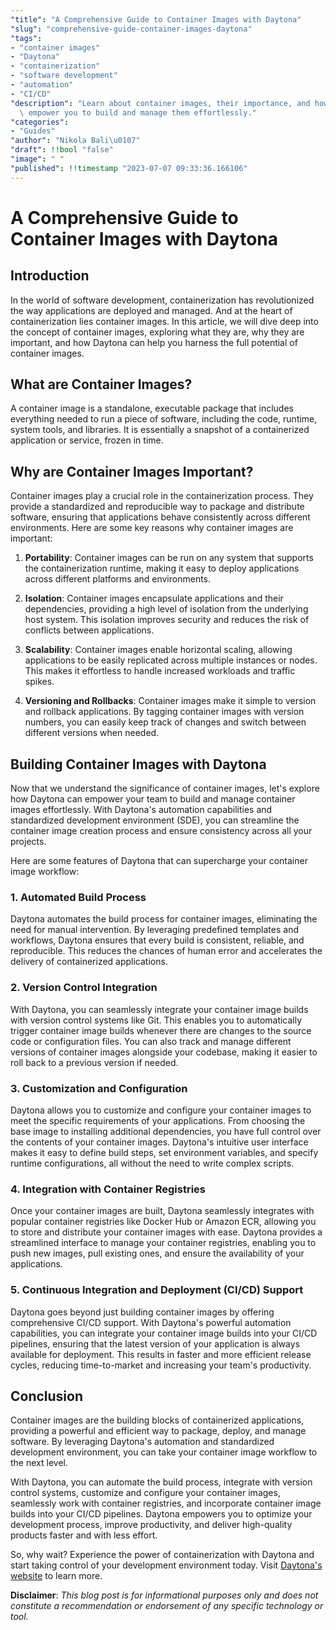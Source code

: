 ```yaml
---
"title": "A Comprehensive Guide to Container Images with Daytona"
"slug": "comprehensive-guide-container-images-daytona"
"tags":
- "container images"
- "Daytona"
- "containerization"
- "software development"
- "automation"
- "CI/CD"
"description": "Learn about container images, their importance, and how Daytona can\
  \ empower you to build and manage them effortlessly."
"categories":
- "Guides"
"author": "Nikola Bali\u0107"
"draft": !!bool "false"
"image": " "
"published": !!timestamp "2023-07-07 09:33:36.166106"
---
```

# A Comprehensive Guide to Container Images with Daytona

## Introduction

In the world of software development, containerization has revolutionized the way applications are deployed and managed. And at the heart of containerization lies container images. In this article, we will dive deep into the concept of container images, exploring what they are, why they are important, and how Daytona can help you harness the full potential of container images.

## What are Container Images?

A container image is a standalone, executable package that includes everything needed to run a piece of software, including the code, runtime, system tools, and libraries. It is essentially a snapshot of a containerized application or service, frozen in time.

## Why are Container Images Important?

Container images play a crucial role in the containerization process. They provide a standardized and reproducible way to package and distribute software, ensuring that applications behave consistently across different environments. Here are some key reasons why container images are important:

1. **Portability**: Container images can be run on any system that supports the containerization runtime, making it easy to deploy applications across different platforms and environments.

2. **Isolation**: Container images encapsulate applications and their dependencies, providing a high level of isolation from the underlying host system. This isolation improves security and reduces the risk of conflicts between applications.

3. **Scalability**: Container images enable horizontal scaling, allowing applications to be easily replicated across multiple instances or nodes. This makes it effortless to handle increased workloads and traffic spikes.

4. **Versioning and Rollbacks**: Container images make it simple to version and rollback applications. By tagging container images with version numbers, you can easily keep track of changes and switch between different versions when needed.

## Building Container Images with Daytona

Now that we understand the significance of container images, let's explore how Daytona can empower your team to build and manage container images effortlessly. With Daytona's automation capabilities and standardized development environment (SDE), you can streamline the container image creation process and ensure consistency across all your projects.

Here are some features of Daytona that can supercharge your container image workflow:

### 1. Automated Build Process

Daytona automates the build process for container images, eliminating the need for manual intervention. By leveraging predefined templates and workflows, Daytona ensures that every build is consistent, reliable, and reproducible. This reduces the chances of human error and accelerates the delivery of containerized applications.

### 2. Version Control Integration

With Daytona, you can seamlessly integrate your container image builds with version control systems like Git. This enables you to automatically trigger container image builds whenever there are changes to the source code or configuration files. You can also track and manage different versions of container images alongside your codebase, making it easier to roll back to a previous version if needed.

### 3. Customization and Configuration

Daytona allows you to customize and configure your container images to meet the specific requirements of your applications. From choosing the base image to installing additional dependencies, you have full control over the contents of your container images. Daytona's intuitive user interface makes it easy to define build steps, set environment variables, and specify runtime configurations, all without the need to write complex scripts.

### 4. Integration with Container Registries

Once your container images are built, Daytona seamlessly integrates with popular container registries like Docker Hub or Amazon ECR, allowing you to store and distribute your container images with ease. Daytona provides a streamlined interface to manage your container registries, enabling you to push new images, pull existing ones, and ensure the availability of your applications.

### 5. Continuous Integration and Deployment (CI/CD) Support

Daytona goes beyond just building container images by offering comprehensive CI/CD support. With Daytona's powerful automation capabilities, you can integrate your container image builds into your CI/CD pipelines, ensuring that the latest version of your application is always available for deployment. This results in faster and more efficient release cycles, reducing time-to-market and increasing your team's productivity.

## Conclusion

Container images are the building blocks of containerized applications, providing a powerful and efficient way to package, deploy, and manage software. By leveraging Daytona's automation and standardized development environment, you can take your container image workflow to the next level.

With Daytona, you can automate the build process, integrate with version control systems, customize and configure your container images, seamlessly work with container registries, and incorporate container image builds into your CI/CD pipelines. Daytona empowers you to optimize your development process, improve productivity, and deliver high-quality products faster and with less effort.

So, why wait? Experience the power of containerization with Daytona and start taking control of your development environment today. Visit [Daytona's website](https://www.daytona.com) to learn more.

**Disclaimer**: *This blog post is for informational purposes only and does not constitute a recommendation or endorsement of any specific technology or tool.*